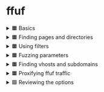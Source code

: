 # ffuf





<details>
  <summary>🟧 Basics </summary>

## FFUF (Fuzz Faster U Fool) Summary

### Basic Info

FFUF is a fast web fuzzer written in Go, commonly used to brute-force:

* Hidden files and directories
* Parameters and endpoints

### Key Options

#### HTTP OPTIONS

* `-u` : Target URL (use `FUZZ` keyword to mark injection point)
* `-w` : Path to wordlist
* `-X` : HTTP method (GET, POST, etc.)
* `-d` : POST data
* `-H` : Add HTTP headers (`Name: Value`)
* `-b` : Cookie data
* `-x` : Proxy URL (e.g., [http://127.0.0.1:8080](http://127.0.0.1:8080))
* `-r` : Follow redirects
* `-timeout` : Set request timeout (default 10s)

#### MATCHER OPTIONS

* `-mc` : Match HTTP status codes
* `-ml` : Match number of lines in response
* `-mw` : Match number of words in response
* `-ms` : Match response size
* `-mr` : Match regex

#### FILTER OPTIONS

* `-fc` : Filter status codes
* `-fl` : Filter lines
* `-fw` : Filter words
* `-fs` : Filter size
* `-fr` : Filter regex

#### INPUT OPTIONS

* `-e` : File extensions to fuzz (e.g., .php,.txt)
* `-ic` : Ignore wordlist comments
* `-mode` : Multiple wordlist mode (clusterbomb, pitchfork)

#### OUTPUT OPTIONS

* `-o` : Save results to file
* `-of` : Output format (json, html, csv, etc.)
* `-debug-log` : Save internal logs to a file

### Common Usage

Minimum required:

```bash
ffuf -u http://MACHINE_IP/FUZZ -w /path/to/wordlist.txt
```

Using custom keyword:

```bash
ffuf -u http://MACHINE_IP/CUSTOM -w /path/to/wordlist.txt:CUSTOM
```

Example:

```bash
ffuf -u http://10.10.10.10/FUZZ -w /usr/share/wordlists/SecLists/Discovery/Web-Content/big.txt
```

### Tips

* FUZZ is default keyword, but you can customize it.
* Use filtering and matching to reduce noise.
* Combine with Burp or proxy using `-x`.

### Practical Step

1. Deploy target machine.
2. Use ffuf with target IP and desired wordlist to discover hidden resources.

---

This file serves as a summarized reference guide for ffuf usage.

 ✅<details>

```
ffuf -u http://10.10.11.173/FUZZ -w /home/kali/Downloads/wordlists/SecLists/Discovery/Web-Content/big.txt 
```

```
favicon.ico
```

![image](https://github.com/user-attachments/assets/dcbd7568-887f-421a-bfab-74704d96fae2)

</details>




  
</details>



<details>
  <summary>🟧 Finding pages and directories </summary>


## FFUF Advanced Enumeration Strategy

### Objective

Efficient fuzzing of files, extensions, and directories using curated SecLists.

---

### 🔹 Q1: Enumerate Common Files (Generic Wordlist)

Use a general-purpose wordlist to find files:

```bash
ffuf -u http://10.10.11.173/FUZZ -w /usr/share/seclists/Discovery/Web-Content/raft-medium-files-lowercase.txt
```

📝 *Note: This list includes many extensions which may be irrelevant. So we refine in later steps.*

---

### 🔹 Q2: Discover File Extensions (e.g. index.php, index.asp)

Enumerate using known extensions on the `index` filename:

```bash
ffuf -u http://10.10.11.173/indexFUZZ -w /usr/share/seclists/Discovery/Web-Content/web-extensions.txt
```

Sample from `web-extensions.txt`:

```
.asp
.aspx
.php
.cgi
.html
```

🎯 *Goal: Identify technologies in use (e.g., PHP, ASP.NET).*

---

### 🔹 Q3: Targeted File Fuzzing with Known Extensions

Now that we know the likely extensions, apply them to generic filenames:

```bash
ffuf -u http://10.10.11.173/FUZZ -w /usr/share/seclists/Discovery/Web-Content/raft-medium-words-lowercase.txt -e .php,.txt
```

🧠 *Tip: Avoid 4-letter extensions like ****\`\`**** in this step if they're too noisy.*

---

### 🔹 Q4: Fuzz for Directories

Directory discovery can be performed independently of file extensions:

```bash
ffuf -u http://10.10.11.173/FUZZ -w /usr/share/seclists/Discovery/Web-Content/raft-medium-directories-lowercase.txt
```

📁 *Useful for finding admin panels, API paths, and hidden folders.*

---

### Summary Table

| Step | Purpose                         | Command (Summary)                                  |
| ---- | ------------------------------- | -------------------------------------------------- |
| Q1   | Find generic files              | `raft-medium-files-lowercase.txt`                  |
| Q2   | Discover file extensions        | `indexFUZZ` with `web-extensions.txt`              |
| Q3   | Apply known extensions to names | `raft-medium-words-lowercase.txt` + `-e .php,.txt` |
| Q4   | Fuzz for directories            | `raft-medium-directories-lowercase.txt`            |

---

This strategy reduces noise and increases accuracy in file and directory discovery using ffuf.



✅✅

<details>


![image](https://github.com/user-attachments/assets/12524185-336e-420f-9b4d-bee1af3927cd)


```
ffuf -u http://10.10.11.173/indexFUZZ -w /home/kali/Downloads/wordlists/SecLists/Discovery/Web-Content/web-extensions.txt
```

![image](https://github.com/user-attachments/assets/db208fa9-f44b-450d-ba1a-ef14dc616fe4)

```
ffuf -u http://10.10.11.173/FUZZ -w /home/kali/Downloads/wordlists/SecLists/Discovery/Web-Content/raft-medium-words-lowercase.txt -e .php,.txt
```

![image](https://github.com/user-attachments/assets/bef31cdd-bc20-4a8c-8431-344a445f4bef)

```
ffuf -u http://10.10.11.173/FUZZ -w /home/kali/Downloads/wordlists/SecLists/Discovery/Web-Content/raft-medium-directories-lowercase.txt
```

![image](https://github.com/user-attachments/assets/c16e119a-a499-401d-a303-f66c87d9f07b)


</details>




  
</details> 





<details>
  <summary>🟧 Using filters </summary>


## FFUF Filtering & Matching Techniques

### Objective

Reduce noise and increase visibility of relevant results by using ffuf's filter and matcher options.

---

### 🔹 Q1: Hide 403 Forbidden Responses

By default, ffuf shows all matched responses. If you want to hide the ones with 403 status codes:

```bash
ffuf -u http://10.10.11.173/FUZZ -w /usr/share/seclists/Discovery/Web-Content/raft-medium-files-lowercase.txt -fc 403
```

📌 *Use this when many entries are inaccessible but still detected.*

---

### 🔹 Q2: Show Only 200 OK Responses

To limit output only to valid and accessible content (HTTP 200):

```bash
ffuf -u http://10.10.11.173/FUZZ -w /usr/share/seclists/Discovery/Web-Content/raft-medium-files-lowercase.txt -mc 200
```

🧠 *Shorter and cleaner than excluding multiple status codes like 403, 500, etc.*

---

### 🔹 Q3: Focus on HTTP 500 (Internal Server Errors)

To detect bugs or unstable endpoints:

```bash
ffuf -u http://10.10.11.173/FUZZ -w /usr/share/seclists/Discovery/Web-Content/raft-medium-files-lowercase.txt -mc 500
```

🚨 *Useful for finding vulnerable endpoints or misconfigurations.*

---

### 🔹 Q4: Filter Zero-Length Responses

Zero-size 200 responses often indicate uninteresting or stub files:

```bash
ffuf -u http://10.10.11.173/config/FUZZ -w /usr/share/seclists/Discovery/Web-Content/raft-medium-files-lowercase.txt -fc 403 -fs 0
```

🔍 *Ideal when you want to ignore blank or default stub responses.*

---

### 🔹 Q5: Filter Dotfiles Using Regex

Dotfiles (like `.htaccess`, `.php`) often trigger false positives. Use regex filter to exclude them:

```bash
ffuf -u http://10.10.11.173/FUZZ -w /usr/share/seclists/Discovery/Web-Content/raft-medium-files-lowercase.txt -fr '/\..*'
```

⚠️ *This avoids hiding all 403s and targets only dot-prefixed files.*

---

### 🔍 Common Matchers & Filters in ffuf

#### Matcher Options:

* `-mc` : Match HTTP status codes (e.g. `-mc 200`)
* `-ms` : Match response size (bytes)
* `-ml` : Match line count
* `-mw` : Match word count
* `-mr` : Match regex

#### Filter Options:

* `-fc` : Filter by HTTP status codes (e.g. `-fc 403,404`)
* `-fs` : Filter by size (e.g. `-fs 0`)
* `-fl` : Filter by number of lines
* `-fw` : Filter by word count
* `-fr` : Filter by regex (e.g. `-fr '/\.git'`)

---

### Summary Table

| Use Case                   | Command Snippet |
| -------------------------- | --------------- |
| Hide 403s                  | `-fc 403`       |
| Show only 200s             | `-mc 200`       |
| Debug internal errors      | `-mc 500`       |
| Ignore zero-size responses | `-fs 0`         |
| Exclude dotfiles           | `-fr '/\..*'`   |

---

This advanced filtering gives more control over ffuf output, helps avoid noise, and lets you focus on what matters during enumeration.

✅✅

<details>

```
ffuf -u http://10.10.11.173/FUZZ -w /home/kali/Downloads/wordlists/SecLists/Discovery/Web-Content/raft-medium-files-lowercase.txt -fc 403
```

![image](https://github.com/user-attachments/assets/bdc4fbc9-fab2-490a-968c-5c59ece25bb8)


```
ffuf -u http://10.10.11.173/FUZZ -w /home/kali/Downloads/wordlists/SecLists/Discovery/Web-Content/raft-medium-files-lowercase.txt -mc 200
```

![image](https://github.com/user-attachments/assets/671d80b8-6248-43a8-91e4-c8f17cac8b12)

```
ffuf -u http://10.10.11.173/FUZZ -w /home/kali/Downloads/wordlists/SecLists/Discovery/Web-Content/raft-medium-files-lowercase.txt -fr '/\..*'
```

![image](https://github.com/user-attachments/assets/1d4bdc73-aa76-4b30-858d-4d3f5fcd4d43)


  
</details>



  
</details>




<details>
  <summary>🟧 Fuzzing parameters</summary>

## FFUF Parameter Fuzzing Techniques

### Objective

Discover hidden or undocumented parameters, fuzz their values, and brute-force credentials using ffuf.

---

### 🔹 Q1: Discover Hidden GET Parameters

If you find a URL but don’t know what parameters it accepts, fuzz for them:

```bash
ffuf -u 'http://10.10.39.214/sqli-labs/Less-1/?FUZZ=1' \
     -c -w /usr/share/seclists/Discovery/Web-Content/burp-parameter-names.txt -fw 39

ffuf -u 'http://10.10.39.214/sqli-labs/Less-1/?FUZZ=1' \
     -c -w /usr/share/seclists/Discovery/Web-Content/raft-medium-words-lowercase.txt -fw 39
```

📌 *`-fw 39`*\* filters responses that contain exactly 39 words — common for error or default pages.\*

---

### 🔹 Q2: Fuzz Parameter Values (0–255)

Once a parameter (e.g., `id`) is found, test its behavior with integer values:

```bash
ruby -e '(0..255).each{|i| puts i}' | ffuf -u 'http://10.10.39.214/sqli-labs/Less-1/?id=FUZZ' -c -w - -fw 33

ruby -e 'puts (0..255).to_a' | ffuf -u 'http://10.10.39.214/sqli-labs/Less-1/?id=FUZZ' -c -w - -fw 33

for i in {0..255}; do echo $i; done | ffuf -u 'http://10.10.39.214/sqli-labs/Less-1/?id=FUZZ' -c -w - -fw 33

seq 0 255 | ffuf -u 'http://10.10.39.214/sqli-labs/Less-1/?id=FUZZ' -c -w - -fw 33

cook '[0-255]' | ffuf -u 'http://10.10.39.214/sqli-labs/Less-1/?id=FUZZ' -c -w - -fw 33
```

🧠 *This helps spot valid IDs, error messages, or potential SQLi behavior.*

---

### 🔹 Q3: Brute-Force Passwords via POST Request

Test password values with ffuf in a login form:

```bash
ffuf -u http://10.10.39.214/sqli-labs/Less-11/ \
     -c -w /usr/share/seclists/Passwords/Leaked-Databases/hak5.txt \
     -X POST -d 'uname=Dummy&passwd=FUZZ&submit=Submit' \
     -fs 1435 -H 'Content-Type: application/x-www-form-urlencoded'
```

📌 *Use **\`\`** when fuzzing POST.*

---

### Summary Table

| Use Case                   | Command Highlights                |
| -------------------------- | --------------------------------- |
| Fuzz hidden GET parameters | `?FUZZ=1` with wordlist           |
| Fuzz parameter values      | `id=FUZZ` with generated numbers  |
| Brute-force password field | `passwd=FUZZ` in POST with -fs/-H |

---

Mastering parameter and value fuzzing with ffuf can uncover serious vulnerabilities like SQLi, XSS, file inclusion, and insecure auth logic.



الخيـار -c في أداة ffuf معناه:

✅ Colorize output (تلوين النتائج في التيرمنال)
يعني ببساطة يخلي النتائج تظهر بألوان عشان تسهل عليك تمييز:

الـStatus codes (200, 302, 403...) كل واحدة بلون مختلف.




✅

<details>

```
ffuf -u 'http://10.10.39.214/sqli-labs/Less-1/?FUZZ=1' -c -w /home/kali/Downloads/wordlists/SecLists/Discovery/Web-Content/burp-parameter-names.txt -fw 39
```

![image](https://github.com/user-attachments/assets/1d80d4a4-d67b-4915-953f-12885e191424)

----

```
for i in {0..255}; do echo $i; done | ffuf -u 'http://10.10.39.214/sqli-labs/Less-1/?id=FUZZ' -c -w - -fw 33
```


![image](https://github.com/user-attachments/assets/fefd7d35-389b-491e-b4da-4683170adf6a)

---


```
ffuf -u http://10.10.39.214/sqli-labs/Less-11/ -c -w /home/kali/Downloads/wordlists/SecLists/Passwords/Leaked-Databases/hak5.txt -X POST -d 'uname=Dummy&passwd=FUZZ&submit=Submit' -fs 1435 -H 'Content-Type: application/x-www-form-urlencoded'
```

![image](https://github.com/user-attachments/assets/06a19736-d9fe-4896-81aa-09fc8ecedff3)


  
</details>



  
</details>




<details>
  <summary>🟧 Finding vhosts and subdomains</summary>

## FFUF Subdomain and VHost Enumeration

### 🎯 Goal

Use `ffuf` to discover subdomains and internal virtual hosts (vhosts) that could reveal hidden services or sensitive content.

---

### 🔹 Subdomain Enumeration (DNS-based)

`ffuf` can be used to brute-force subdomains even though it's not as optimized as specialized tools like `subfinder` or `dnsx`:

```bash
ffuf -u http://FUZZ.mydomain.com -c \
     -w /usr/share/seclists/Discovery/DNS/subdomains-top1million-5000.txt
```

📌 *Replaces **`FUZZ`** with each word in the list to try **`sub1.mydomain.com`**, **`admin.mydomain.com`**, etc.*

⚠️ *Some subdomains may not be publicly resolvable due to DNS settings or internal-only names.*

---

### 🔹 VHost Enumeration (Host header-based)

To bypass DNS resolution and directly test for virtual hosts (especially internal ones), use the `Host` header:

```bash
ffuf -u http://mydomain.com -c \
     -w /usr/share/seclists/Discovery/DNS/subdomains-top1million-5000.txt \
     -H 'Host: FUZZ.mydomain.com' -fs 0
```

🧠 *Here, requests go to **`mydomain.com`**, but the **`Host`** header tells the web server to handle the request as if it’s going to **`FUZZ.mydomain.com`**.*

---

### 🔁 Compare Both Methods

You can compare:

1. **Direct subdomain scan** (DNS resolution):

```bash
ffuf -u http://FUZZ.mydomain.com -c -w wordlist.txt -fs 0
```

2. **Virtual host scan** (Host header override):

```bash
ffuf -u http://mydomain.com -c -w wordlist.txt -H 'Host: FUZZ.mydomain.com' -fs 0
```

It’s possible that:

* 🔒 DNS-based scan **misses** internal subdomains.
* 🔓 Host-header-based scan **reveals** internal services.

---

### 🧠 Tip

* Apache calls them *Virtual Hosts*
* Nginx calls them *Server Blocks*

They both serve the same purpose: allowing multiple sites to be served from the same IP address.

---

### ✅ Summary

| Technique      | Description                              | Command Style                |
| -------------- | ---------------------------------------- | ---------------------------- |
| Subdomain scan | Tests `FUZZ.domain.com` via DNS          | `-u http://FUZZ.domain.com`  |
| VHost scan     | Bypasses DNS using Host header injection | `-H 'Host: FUZZ.domain.com'` |

Use both approaches together to get a fuller picture of your target’s attack surface.

  
</details>





<details>
  <summary>🟧 Proxifying ffuf traffic</summary>

## FFUF with Proxy Support

### 🎯 Goal

Use proxies with `ffuf` to route traffic for inspection, plugin use, or advanced testing setups like network pivoting.

---

### 🔹 Sending FFUF Traffic Through a Proxy

You can direct all FFUF requests through an HTTP or SOCKS5 proxy, such as Burp Suite’s proxy listener:

```bash
ffuf -u http://10.10.39.214/FUZZ -c \
     -w /usr/share/seclists/Discovery/Web-Content/common.txt \
     -x http://127.0.0.1:8080
```

📌 `-x` sets the proxy address.

* `http://127.0.0.1:8080` is the default for Burp Suite.
* Works with HTTP and SOCKS proxies.

---

### 🔹 Replaying Only Matching Requests

You can send only the requests that returned valid responses (i.e. matched) to your proxy for further analysis:

```bash
ffuf -u http://10.10.39.214/FUZZ -c \
     -w /usr/share/seclists/Discovery/Web-Content/common.txt \
     -replay-proxy http://127.0.0.1:8080
```

🔍 This is useful when:

* You only want to replay **valid results** through Burp.
* You want to **reduce noise** and avoid flooding your proxy history.
* You're focusing on analyzing **interesting findings** only.

---

### ✅ Summary

| Option          | Description                            |
| --------------- | -------------------------------------- |
| `-x`            | Send **all** requests through proxy    |
| `-replay-proxy` | Send **only matched** results to proxy |

Using proxies with FFUF enhances control, visibility, and integration with manual testing tools like BurpSuite.

🧠 Combine this with filters (`-fs`, `-fc`, etc.) to fine-tune what gets sent or replayed!


  
</details>




<details>
  <summary>🟪 Reviewing the options</summary>



## FFUF Tips: Ignore Comments & Explore More Options

### 🧠 Goal

Enhance `ffuf` efficiency by skipping useless lines in wordlists and discovering powerful command-line options.

---

### 🔹 Ignore Comments in Wordlists with `-ic`

Many wordlists include comment lines (starting with `#`) or license information that are irrelevant to fuzzing.

**Example: View the first lines of a wordlist:**

```bash
head /usr/share/seclists/Discovery/Web-Content/directory-list-2.3-medium.txt
```

Output:

```
# directory-list-2.3-medium.txt
# Copyright 2007 James Fisher
# Licensed under Creative Commons...
# ...
```

Instead of wasting time sending requests with these comment lines, use `-ic` to **ignore comments**:

```bash
ffuf -u http://10.10.39.214/FUZZ -c \
     -w /usr/share/seclists/Discovery/Web-Content/directory-list-2.3-medium.txt \
     -ic -fs 0
```

📌 `-ic` automatically skips any line starting with `#`.

This makes scans:

* Cleaner
* Slightly faster
* More accurate

---

### 🔍 Discovering More FFUF Options

FFUF is full of useful features not yet covered, such as:

* Delay options (`-p`, `-rate`)
* Recursive fuzzing (`-recursion`)
* Match status code (`-mc`), word count (`-mw`), regex, and more
* Output to JSON, CSV, HTML, etc.

To explore all available options:

```bash
ffuf -h
```

This will list:

* All filters & matchers
* Advanced usage (headers, cookies, multiple fuzz points)
* Output formatting

---

### ✅ Summary

| Option | Description                                      |
| ------ | ------------------------------------------------ |
| `-ic`  | Ignore lines in the wordlist that start with `#` |
| `-h`   | Show help menu and discover more useful features |

Using these helps you:

* Clean up your scans
* Discover more attack surfaces
* Tailor your fuzzing based on context

💡 Mastering the small details like `-ic` and constantly checking `ffuf -h` helps turn you from a script-runner into a fuzzing expert!



* <details>

   ![image](https://github.com/user-attachments/assets/244ae313-412f-43cb-8c7e-cb8a42188e67)


  </details>



  
</details>



